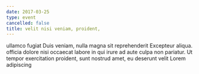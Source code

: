 ```yaml
---
date: 2017-03-25
type: event
cancelled: false
title: velit nisi veniam, proident,
---
```

ullamco fugiat Duis veniam, nulla magna sit reprehenderit Excepteur aliqua. officia dolore nisi occaecat labore in qui irure ad aute culpa non pariatur. Ut tempor exercitation proident, sunt nostrud amet, eu deserunt velit Lorem adipiscing